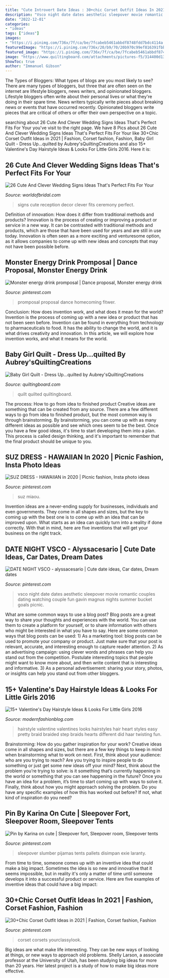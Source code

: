 ```yaml
---
title: "Cute Introvert Date Ideas : 30+chic Corset Outfit Ideas In 2021"
description: "Vsco night date dates aesthetic sleepover movie romantic couples dating watching couple fun gavin magnus nights summer bucket goals picnic"
date: "2022-12-01"
categories:
- "ideas"
tags: ["ideas"]
images:
- "https://i.pinimg.com/736x/7f/ca/be/7fcabeb5461abbdf8748fdd7bdc4114a.jpg"
featuredImage: "https://i.pinimg.com/736x/20/b9/70/20b970c99ef816391fbb483701203786.jpg"
featured_image: "https://i.pinimg.com/736x/7f/ca/be/7fcabeb5461abbdf8748fdd7bdc4114a.jpg"
image: "https://www.quiltingboard.com/attachments/pictures-f5/314400d1329900251-img_0453.jpg"
ShowToc: true
author: "Immanuel Gibson"
---
```



The Types of Bloggers: What types of blogs are you most likely to see?
There are many types of bloggers, but three that are often seen on the internet are lifestyle bloggers, news writers, and opinionated bloggers. Lifestyle bloggers often write about their personal lives or what they're doing in their spare time. News writers typically write pieces about breaking news or events that have occurred recently. Opinionated bloggers write pieces that are critical of others or offer their own perspective on a topic.

	

		
searching about 26 Cute And Clever Wedding Signs Ideas That&#039;s Perfect Fits For Your you've visit to the right page. We have 8 Pics about 26 Cute And Clever Wedding Signs Ideas That&#039;s Perfect Fits For Your like 30+Chic Corset Outfit Ideas in 2021 | Fashion, Corset fashion, Fashion, Baby Girl Quilt - Dress Up...quilted by Aubrey&#039;sQuiltingCreations and also 15+ Valentine&#039;s Day Hairstyle Ideas &amp; Looks For Little Girls 2016. Here it is:
		
    
## 26 Cute And Clever Wedding Signs Ideas That&#039;s Perfect Fits For Your

<img loading=lazy src="https://www.worldofbridal.com/wp-content/uploads/2017/07/Wedding-Signs-13.jpg" onerror="this.onerror=null;this.src='https://tse4.mm.bing.net/th?id=OIP.dMWOMbUG8q7ZvFhcarISzgHaLH&amp;pid=15.1';" alt="26 Cute And Clever Wedding Signs Ideas That&#039;s Perfect Fits For Your">

_Source: worldofbridal.com_

>signs cute reception decor clever fits ceremony perfect. 

	

Definition of innovation: How does it differ from traditional methods and products?
Innovation is the process of creating or improving a product or service in a new way. It can be contrasted with traditional methods and products, which are those that have been used for years and are still in use today. Innovation is often seen as a more exciting and venturesome option, as it allows companies to come up with new ideas and concepts that may not have been possible before.

    
## Monster Energy Drink Promposal | Dance Proposal, Monster Energy Drink

<img loading=lazy src="https://i.pinimg.com/736x/7f/ca/be/7fcabeb5461abbdf8748fdd7bdc4114a.jpg" onerror="this.onerror=null;this.src='https://tse3.mm.bing.net/th?id=OIP.51wva4QGdBD1uLoPZA7q2gHaLH&amp;pid=15.1';" alt="Monster energy drink promposal | Dance proposal, Monster energy drink">

_Source: pinterest.com_

>promposal proposal dance homecoming fitwer. 

	

Conclusion: How does invention work, and what does it mean for the world?
Invention is the process of coming up with a new idea or product that has not been seen before. Invention can be found in everything from technology to pharmaceuticals to food. It has the ability to change the world, and it is what drives creativity and innovation. In this article, we will explore how invention works, and what it means for the world.

    
## Baby Girl Quilt - Dress Up...quilted By Aubrey&#039;sQuiltingCreations

<img loading=lazy src="https://www.quiltingboard.com/attachments/pictures-f5/314400d1329900251-img_0453.jpg" onerror="this.onerror=null;this.src='https://tse4.mm.bing.net/th?id=OIP.hdyAt4dtmKgk73jKovgTcQHaJ3&amp;pid=15.1';" alt="Baby Girl Quilt - Dress Up...quilted by Aubrey&#039;sQuiltingCreations">

_Source: quiltingboard.com_

>quilt quilted quiltingboard. 

	

The process: How to go from idea to finished product
Creative ideas are something that can be created from any source. There are a few different ways to go from idea to finished product, but the most common way is through brainstorming. By brainstorming, you can come up with as many different ideas as possible and see which ones seem to be the best. Once you have a few good ideas, it's time to start developing them into a plan. This process is called design thinking, and it's important to remember that the final product should be unique to you.

    
## SUZ DRESS - HAWAIIAN In 2020 | Picnic Fashion, Insta Photo Ideas

<img loading=lazy src="https://i.pinimg.com/736x/36/d1/6b/36d16b6d867a9b69e729fcc884093b44.jpg" onerror="this.onerror=null;this.src='https://tse2.mm.bing.net/th?id=OIP.LBsLv98QgkqK3wbuJ9XJdAHaJ3&amp;pid=15.1';" alt="SUZ DRESS - HAWAIIAN in 2020 | Picnic fashion, Insta photo ideas">

_Source: pinterest.com_

>suz miaou. 

	

Invention ideas are a never-ending supply for businesses, individuals and even governments. They come in all shapes and sizes, but the key to coming up with the best one is to come up with an idea that can be improved upon. What starts as an idea can quickly turn into a reality if done correctly. With that in mind, here are five inventions that will get your business on the right track.

    
## DATE NIGHT VSCO - Alyssacesario | Cute Date Ideas, Car Dates, Dream Dates

<img loading=lazy src="https://i.pinimg.com/736x/20/b9/70/20b970c99ef816391fbb483701203786.jpg" onerror="this.onerror=null;this.src='https://tse2.mm.bing.net/th?id=OIP.KbFVpMseqjoJxJRv4vc0DwHaJ4&amp;pid=15.1';" alt="DATE NIGHT VSCO - alyssacesario | Cute date ideas, Car dates, Dream dates">

_Source: pinterest.com_

>vsco night date dates aesthetic sleepover movie romantic couples dating watching couple fun gavin magnus nights summer bucket goals picnic. 

	

What are some common ways to use a blog post?
Blog posts are a great way to share your thoughts and experiences with the world. You can use them to create a platform for yourself, or to share information with others who might be interested in what you have to say. Here are some common ways that blog posts can be used: 1) As a marketing tool: blog posts can be used to promote your company or product. Just make sure that your post is relevant, accurate, and interesting enough to capture reader attention. 2) As an advertising campaign: using clever words and phrases can help you stand out from the competition. Postulate interesting topics that people might want to know more about, and then write content that is interesting and informative. 3) As a personal advertisement: sharing your story, photos, or insights can help you stand out from other bloggers.

    
## 15+ Valentine&#039;s Day Hairstyle Ideas &amp; Looks For Little Girls 2016

<img loading=lazy src="http://modernfashionblog.com/wp-content/uploads/2016/02/15-Valentines-Day-Hairstyle-Ideas-Looks-For-Little-Girls-2016-5.jpg" onerror="this.onerror=null;this.src='https://tse4.mm.bing.net/th?id=OIP.GKexbUIQ02vEq83DYPyZLAHaLH&amp;pid=15.1';" alt="15+ Valentine&#039;s Day Hairstyle Ideas &amp; Looks For Little Girls 2016">

_Source: modernfashionblog.com_

>hairstyle valentine valentines looks hairstyles hair heart styles easy pretty braid braided step braids hearts different did haar twisting fun. 

	

Brainstorming: How do you gather inspiration for your work?
Creative ideas come in all shapes and sizes, but there are a few key things to keep in mind when brainstorming what to work on next. First, think about your audience: who are you trying to reach? Are you trying to inspire people to do something or just get some new ideas off your mind? Next, think about the problem you’re trying to solve: is it something that’s currently happening in the world or something that you can see happening in the future? Once you have an idea for a problem, it’s time to start coming up with ways to solve it. Finally, think about how you might approach solving the problem. Do you have any specific examples of how this has worked out before? If not, what kind of inspiration do you need?

    
## Pin By Karina On Cute | Sleepover Fort, Sleepover Room, Sleepover Tents

<img loading=lazy src="https://i.pinimg.com/736x/36/8a/d3/368ad3507524523397074de9838a636a.jpg" onerror="this.onerror=null;this.src='https://tse4.mm.bing.net/th?id=OIP.2VJM-za6RhtC6US52VVNfAHaJ3&amp;pid=15.1';" alt="Pin by Karina on cute | Sleepover fort, Sleepover room, Sleepover tents">

_Source: pinterest.com_

>sleepover slumber pijamas tents pallets disimpan exie laranty. 

	

From time to time, someone comes up with an inventive idea that could make a big impact. Sometimes the idea is so new and innovative that it seems impossible, but in reality it's only a matter of time until someone develops it into a successful product or service. Here are five examples of inventive ideas that could have a big impact: 

    
## 30+Chic Corset Outfit Ideas In 2021 | Fashion, Corset Fashion, Fashion

<img loading=lazy src="https://i.pinimg.com/736x/77/b5/48/77b548d3916c9a11feaffd52bfe7c648.jpg" onerror="this.onerror=null;this.src='https://tse2.mm.bing.net/th?id=OIP.fHfWG8wdiHKNzP3e_9ffzgHaLH&amp;pid=15.1';" alt="30+Chic Corset Outfit Ideas in 2021 | Fashion, Corset fashion, Fashion">

_Source: pinterest.com_

>corset corsets yourclassylook. 

	

Big ideas are what make life interesting. They can be new ways of looking at things, or new ways to approach old problems. Shelly Larson, a associate professor at the University of Utah, has been studying big ideas for more than 20 years. Her latest project is a study of how to make big ideas more effective.

